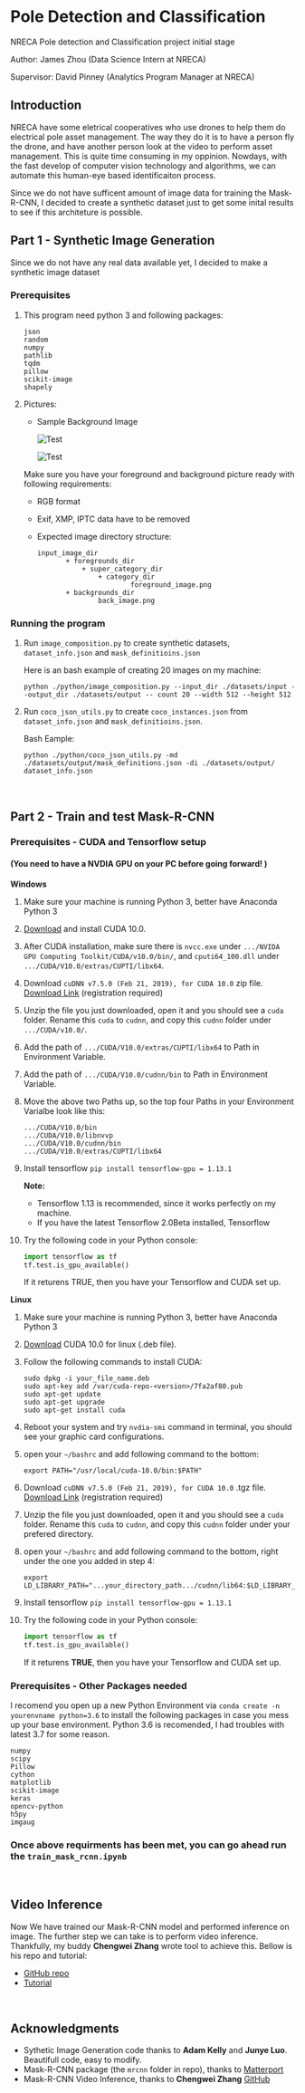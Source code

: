 # Pole Detection and Classification

NRECA Pole detection and Classification project initial stage

Author: James Zhou (Data Science Intern at NRECA)

Supervisor: David Pinney (Analytics Program Manager at NRECA)

## Introduction

NRECA have some eletrical cooperatives who use drones to help them do electrical pole asset management. The way they do it is to have a person fly the drone, and have another person look at the video to perform asset management. This is quite time consuming in my oppinion. Nowdays, with the fast develop of computer vision technology and algorithms, we can automate this human-eye based identificaiton process.

Since we do not have sufficent amount of image data for training the Mask-R-CNN, I decided to create a synthetic dataset just to get some inital results to see if this architeture is possible.

## Part 1 - Synthetic Image Generation

Since we do not have any real data available yet, I decided to make a synthetic image dataset

### Prerequisites

1. This program need python 3 and following packages:

	```
	json
	random
	numpy
	pathlib
	tqdm
	pillow
	scikit-image
	shapely
	```

2. Pictures:
	* Sample Background Image
	
		![Test](./Image_Creator/datasets/input/foregrounds/one_bar/pole_01/001.png)
		
		![Test](./Image_Creator/datasets/input/foregrounds/two_bar/pole_02/001.png)
	
	Make sure you have your foreground and background picture ready with following requirements:

	*	RGB format
	*	Exif, XMP, IPTC data have to be removed
	* 	Expected image directory structure:
 
		 ```
		 input_image_dir
		        + foregrounds_dir
		            + super_category_dir
		                + category_dir
		                        foreground_image.png
		        + backgrounds_dir
		                back_image.png
		 ```


### Running the program

1. Run `image_composition.py` to create synthetic datasets, `dataset_info.json` and `mask_definitioins.json`

	Here is an bash example of creating 20 images on my machine: 

	```
	python ./python/image_composition.py --input_dir ./datasets/input --output_dir ./datasets/output --	count 20 --width 512 --height 512
	```

2. Run `coco_json_utils.py` to create `coco_instances.json` from  `dataset_info.json` and `mask_definitioins.json`.

	Bash Eample:

	```
	python ./python/coco_json_utils.py -md ./datasets/output/mask_definitions.json -di ./datasets/output/	dataset_info.json
	```

</br>

## Part 2 - Train and test Mask-R-CNN

### Prerequisites - CUDA and Tensorflow setup

#### (You need to have a NVDIA GPU on your PC before going forward! )

**Windows**

1. Make sure your machine is running Python 3, better have Anaconda Python 3
2. [Download](https://developer.nvidia.com/cuda-10.0-download-archive) and install CUDA 10.0.
3. After CUDA installation, make sure there is `nvcc.exe` under `.../NVIDA GPU Computing Toolkit/CUDA/v10.0/bin/`,  and `cputi64_100.dll` under `.../CUDA/V10.0/extras/CUPTI/libx64`.
4. Download `cuDNN v7.5.0 (Feb 21, 2019), for CUDA 10.0` zip file. [Download Link](https://developer.nvidia.com/rdp/form/cudnn-download-survey) (registration required)
5. Unzip the file you just downloaded, open it and you should see a `cuda` folder. Rename this `cuda` to `cudnn`, and copy this `cudnn` folder under `.../CUDA/v10.0/`.
6. Add the path of `.../CUDA/V10.0/extras/CUPTI/libx64` to Path in Environment Variable.
7. Add the path of `.../CUDA/V10.0/cudnn/bin` to Path in Environment Variable.
8. Move the above two Paths up, so the top four Paths in your Environment Varialbe look like this:

	```
	.../CUDA/V10.0/bin
	.../CUDA/V10.0/libnvvp
	.../CUDA/V10.0/cudnn/bin
	.../CUDA/V10.0/extras/CUPTI/libx64
	```

9. Install tensorflow `pip install tensorflow-gpu = 1.13.1`
	
	**Note:**
	* Tensorflow 1.13 is recommended, since it works perfectly on my machine.
	* If you have the latest Tensorflow 2.0Beta installed, Tensorflow
	

10. Try the following code in your Python console:
	
	```python
	import tensorflow as tf
	tf.test.is_gpu_available()
	
	```
	If it returens TRUE, then you have your Tensorflow and CUDA set up.

**Linux**

1. Make sure your machine is running Python 3, better have Anaconda Python 3
2. [Download](https://developer.nvidia.com/cuda-10.0-download-archive) CUDA 10.0 for linux (.deb file).
3. Follow the following commands to install CUDA:
	
	```
	sudo dpkg -i your_file_name.deb
	sudo apt-key add /var/cuda-repo-<version>/7fa2af80.pub
	sudo apt-get update
	sudo apt-get upgrade
	sudo apt-get install cuda
	
	```
4. Reboot your system and try `nvdia-smi` command in terminal, you should see your graphic card configurations.
5.  open your `~/bashrc` and add following command to the bottom:
	
	```
	export PATH="/usr/local/cuda-10.0/bin:$PATH"
	```
6. Download `cuDNN v7.5.0 (Feb 21, 2019), for CUDA 10.0` .tgz file. [Download Link](https://developer.nvidia.com/rdp/form/cudnn-download-survey) (registration required)
7. Unzip the file you just downloaded, open it and you should see a `cuda` folder. Rename this `cuda` to `cudnn`, and copy this `cudnn` folder under your prefered directory.
8. open your `~/bashrc` and add following command to the bottom, right under the one you added in step 4:
	
	```
	export LD_LIBRARY_PATH="...your_directory_path.../cudnn/lib64:$LD_LIBRARY_PATH"
	```

9. Install tensorflow `pip install tensorflow-gpu = 1.13.1`

10. Try the following code in your Python console:
	
	```python
	import tensorflow as tf
	tf.test.is_gpu_available()
	
	```
	If it returens **TRUE**, then you have your Tensorflow and CUDA set up.


### Prerequisites - Other Packages needed

I recomend you open up a new Python Environment via `conda create -n yourenvname python=3.6` to install the following packages in case you mess up your base environment. Python 3.6 is recomended, I had troubles with latest 3.7 for some reason.

```
numpy
scipy
Pillow
cython
matplotlib
scikit-image
keras
opencv-python
h5py
imgaug
```


### Once above requirments has been met, you can go ahead run the `train_mask_rcnn.ipynb`

</br>

## Video Inference
Now We have trained our Mask-R-CNN model and performed inference on image. The further step we  can take is to perform video inference. Thankfully, my buddy **Chengwei Zhang** wrote tool to achieve this. Bellow is his repo and tutorial:

* [GitHub repo](https://github.com/Tony607/colab-mask-rcnn)
* [Tutorial](https://www.dlology.com/blog/how-to-run-object-detection-and-segmentation-on-video-fast-for-free/)

</br>

## Acknowledgments

* Sythetic Image Generation code thanks to **Adam Kelly** and **Junye Luo**. Beautifull code, easy to modify.
* Mask-R-CNN package (the `mrcnn` folder in repo), thanks to [Matterport](https://github.com/matterport/Mask_RCNN)
* Mask-R-CNN Video Inference, thanks to **Chengwei Zhang** [GitHub](https://github.com/Tony607)


